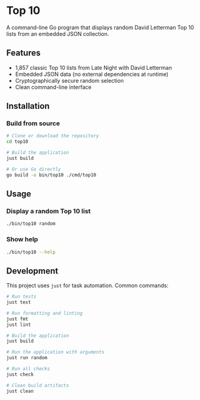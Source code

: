 # Top 10

A command-line Go program that displays random David Letterman Top 10 lists from an embedded JSON collection.

## Features

- 1,857 classic Top 10 lists from Late Night with David Letterman
- Embedded JSON data (no external dependencies at runtime)
- Cryptographically secure random selection
- Clean command-line interface

## Installation

### Build from source

```bash
# Clone or download the repository
cd top10

# Build the application
just build

# Or use Go directly
go build -o bin/top10 ./cmd/top10
```

## Usage

### Display a random Top 10 list

```bash
./bin/top10 random
```

### Show help

```bash
./bin/top10 --help
```

## Development

This project uses `just` for task automation. Common commands:

```bash
# Run tests
just test

# Run formatting and linting
just fmt
just lint

# Build the application
just build

# Run the application with arguments
just run random

# Run all checks
just check

# Clean build artifacts
just clean
```
